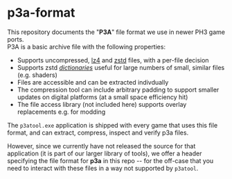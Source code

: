 # p3a-format

This repository documents the "**P3A**" file format we use in newer PH3 game ports.  
P3A is a basic archive file with the following properties:

* Supports uncompressed, [lz4](https://github.com/lz4/lz4) and [zstd](https://github.com/facebook/zstd) files, with a per-file decision
* Supports zstd *[dictionaries](https://facebook.github.io/zstd/#small-data)* useful for large numbers of small, similar files (e.g. shaders) 
* Files are accessible and can be extracted indivdually
* The compression tool can include arbitrary padding to support smaller updates on digital platforms (at a small space efficiency hit)
* The file access library (not included here) supports overlay replacements e.g. for modding 

The `p3atool.exe` application is shipped with every game that uses this file format, and can extract, compress, inspect and verify p3a files.

However, since we currently have not released the source for that application (it is part of our larger library of tools), we offer a header specifying the file format for **p3a** in this repo -- for the off-case that you need to interact with these files in a way not supported by `p3atool`.
